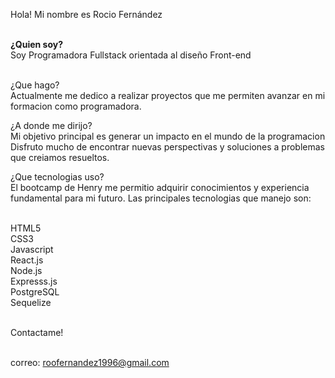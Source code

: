 Hola! Mi nombre es Rocio Fernández

<br><b>¿Quien soy? </b>
<br> Soy Programadora Fullstack orientada al diseño Front-end 

<br>¿Que hago?
<br> Actualmente me dedico a realizar proyectos que me permiten avanzar en mi formacion como programadora. 

¿A donde me dirijo?
<br> Mi objetivo principal es generar un impacto en el mundo de la programacion
Disfruto mucho de encontrar nuevas perspectivas y soluciones a problemas que creiamos resueltos.

¿Que tecnologias uso?
<br> El bootcamp de Henry me permitio adquirir conocimientos y experiencia fundamental para mi futuro. Las principales tecnologias que manejo son:

<br> HTML5
<br>CSS3
<br>Javascript
<br>React.js
<br>Node.js
<br>Expresss.js
<br>PostgreSQL
<br>Sequelize<br>

<br>Contactame!

<br>correo: roofernandez1996@gmail.com
